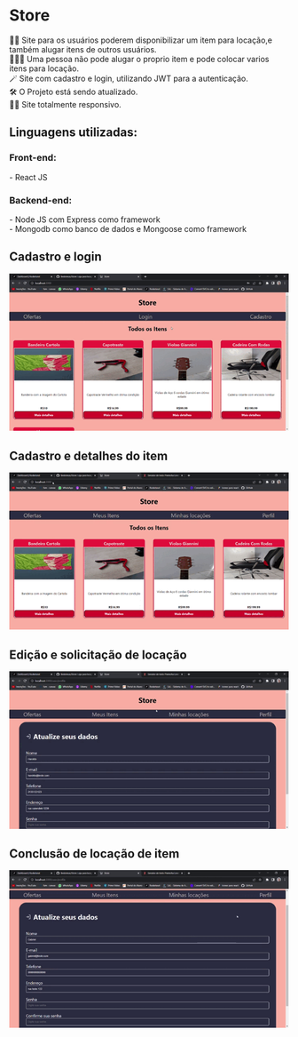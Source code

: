 <h1>Store</h1>
👨‍💻 Site para os usuários poderem disponibilizar um item para locação,e também alugar itens de outros usuários.<br>
🧑🏽‍🦰 Uma pessoa não pode alugar o proprio item e pode colocar varios itens para locação.<br>
🪄 Site com cadastro e login, utilizando JWT para a autenticação.<br>
🛠️ O Projeto está sendo atualizado.<br>
🤏🏽 Site totalmente responsivo.

<h2>Linguagens utilizadas:</h2>
    <h3>Front-end:</h3>
    - React JS
    <h3>Backend-end:</h3>
    - Node JS com Express como framework<br>
    - Mongodb como banco de dados e Mongoose como framework<p></p>
    
<h2>Cadastro e login</h2>  
<img src ="for_readme/cadastro_login.gif">

<h2>Cadastro e detalhes do item</h2>  
<img src ="for_readme/cadastro_detalhes_item.gif">

<h2>Edição e solicitação de locação</h2>  
<img src ="for_readme/edicao_solicitacao.gif">

<h2>Conclusão de locação de item</h2>  
<img src ="for_readme/concluir_locacao.gif">
